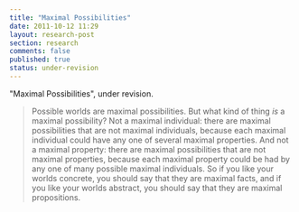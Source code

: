 ```yaml
---
title: "Maximal Possibilities"
date: 2011-10-12 11:29
layout: research-post
section: research
comments: false
published: true
status: under-revision 
---
```


<!--"[Maximal Possibilities](http://files.davidsanson.com/research/maximal-possibilities.pdf)," under review.-->

"Maximal Possibilities", under revision.
<span
   class="Z3988" title="ctx_ver=Z39.88-2004&amp;rft_val_fmt=info%3Aofi%2Ffmt%3Akev%3Amtx%3Ajournal&amp;rfr_id=info%3Asid%2Focoins.info%3Agenerator&amp;rft.genre=article&amp;rft.atitle=Maximal+Possibilities&amp;rft.date=2010&amp;rft.aulast=Sanson&amp;rft.aufirst=David&amp;rft.au=David+Sanson"></span>

> Possible worlds are maximal possibilities. But what kind of thing *is* a maximal possibility? Not a maximal individual: there are maximal possibilities that are not maximal individuals, because each maximal individual could have any one of several maximal properties. And not a maximal property: there are  maximal possibilities that are not maximal properties, because each maximal property could be had by any one of many possible maximal individuals. So if you like your worlds concrete, you should say that they are maximal facts, and if you like your worlds abstract, you should say that they are maximal propositions.
